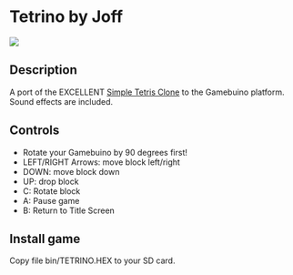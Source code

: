 # Tetrino by Joff

![](https://github.com/j0ff/tetrino/tetrino.gif)

## Description
A port of the EXCELLENT [Simple Tetris Clone](https://code.google.com/p/simple-tetris-clone/) to the Gamebuino platform.
Sound effects are included.

## Controls

* Rotate your Gamebuino by 90 degrees first!
* LEFT/RIGHT Arrows: move block left/right
* DOWN: move block down
* UP: drop block
* C: Rotate block
* A: Pause game
* B: Return to Title Screen

## Install game
Copy file bin/TETRINO.HEX to your SD card.
